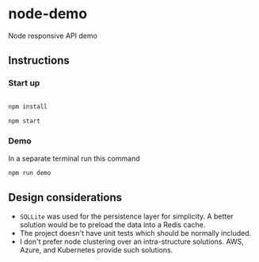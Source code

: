 # node-demo
Node responsive API demo

## Instructions

### Start up
```bash

npm install

npm start

```

### Demo

In a separate terminal run this command

```bash
npm run demo

```

## Design considerations

 * `SQLLite` was used for the persistence layer for simplicity.  A better solution would be to preload the data into a Redis cache.
 * The project doesn't have unit tests which should be normally included.
 * I don't prefer node clustering over an intra-structure solutions.  AWS, Azure, and Kubernetes provide such solutions.